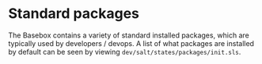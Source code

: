# Standard packages

The Basebox contains a variety of standard installed packages, which are typically used by developers / devops.
A list of what packages are installed by default can be seen by viewing `dev/salt/states/packages/init.sls`.
